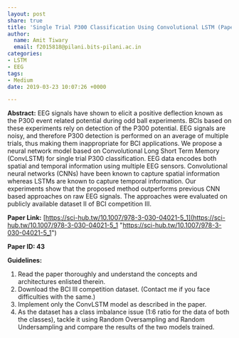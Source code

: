 ```yaml
---
layout: post
share: true
title: 'Single Trial P300 Classification Using Convolutional LSTM (Paper ID: 43)'
author:
  name: Amit Tiwary
  email: f2015818@pilani.bits-pilani.ac.in
categories:
- LSTM
- EEG
tags:
- Medium
date: 2019-03-23 10:07:26 +0000

---
```

**Abstract:** EEG signals have shown to elicit a positive deflection known as the P300 event related potential during odd ball experiments. BCIs based on these experiments rely on detection of the P300 potential. EEG signals are noisy, and therefore P300 detection is performed on an average of multiple trials, thus making them inappropriate for BCI applications. We propose a neural network model based on Convolutional Long Short Term Memory (ConvLSTM) for single trial P300 classification. EEG data encodes both spatial and temporal information using multiple EEG sensors. Convolutional neural networks (CNNs) have been known to capture spatial information whereas LSTMs are known to capture temporal information. Our experiments show that the proposed method outperforms previous CNN based approaches on raw EEG signals. The approaches were evaluated on publicly available dataset II of BCI competition III.

**Paper Link:** [https://sci-hub.tw/10.1007/978-3-030-04021-5_1](https://sci-hub.tw/10.1007/978-3-030-04021-5_1 "https://sci-hub.tw/10.1007/978-3-030-04021-5_1")

**Paper ID: 43**

**Guidelines:**

1. Read the paper thoroughly and understand the concepts and architectures enlisted therein.
2. Download the BCI III competition dataset. (Contact me if you face difficulties with the same.)
3. Implement only the ConvLSTM model as described in the paper.
4. As the dataset has a class imbalance issue (1:6 ratio for the data of both the classes), tackle it using Random Oversampling and Random Undersampling and compare the results of the two models trained.